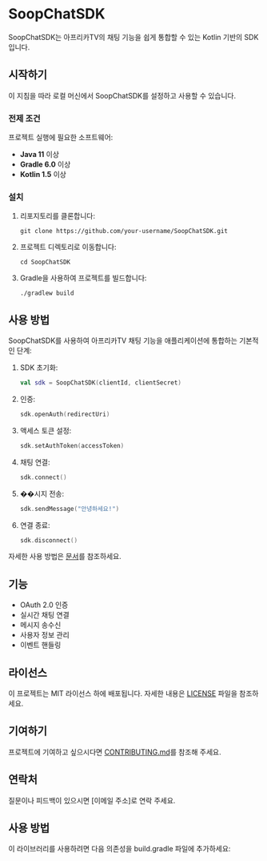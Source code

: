 # SoopChatSDK

SoopChatSDK는 아프리카TV의 채팅 기능을 쉽게 통합할 수 있는 Kotlin 기반의 SDK입니다.

## 시작하기

이 지침을 따라 로컬 머신에서 SoopChatSDK를 설정하고 사용할 수 있습니다.

### 전제 조건

프로젝트 실행에 필요한 소프트웨어:

- **Java 11** 이상
- **Gradle 6.0** 이상
- **Kotlin 1.5** 이상

### 설치

1. 리포지토리를 클론합니다:
   ```
   git clone https://github.com/your-username/SoopChatSDK.git
   ```

2. 프로젝트 디렉토리로 이동합니다:
   ```
   cd SoopChatSDK
   ```

3. Gradle을 사용하여 프로젝트를 빌드합니다:
   ```
   ./gradlew build
   ```

## 사용 방법

SoopChatSDK를 사용하여 아프리카TV 채팅 기능을 애플리케이션에 통합하는 기본적인 단계:

1. SDK 초기화:
   ```kotlin
   val sdk = SoopChatSDK(clientId, clientSecret)
   ```

2. 인증:
   ```kotlin
   sdk.openAuth(redirectUri)
   ```

3. 액세스 토큰 설정:
   ```kotlin
   sdk.setAuthToken(accessToken)
   ```

4. 채팅 연결:
   ```kotlin
   sdk.connect()
   ```

5. ��시지 전송:
   ```kotlin
   sdk.sendMessage("안녕하세요!")
   ```

6. 연결 종료:
   ```kotlin
   sdk.disconnect()
   ```

자세한 사용 방법은 [문서](링크)를 참조하세요.

## 기능

- OAuth 2.0 인증
- 실시간 채팅 연결
- 메시지 송수신
- 사용자 정보 관리
- 이벤트 핸들링

## 라이선스

이 프로젝트는 MIT 라이선스 하에 배포됩니다. 자세한 내용은 [LICENSE](LICENSE) 파일을 참조하세요.

## 기여하기

프로젝트에 기여하고 싶으시다면 [CONTRIBUTING.md](CONTRIBUTING.md)를 참조해 주세요.

## 연락처

질문이나 피드백이 있으시면 [이메일 주소]로 연락 주세요.

## 사용 방법

이 라이브러리를 사용하려면 다음 의존성을 build.gradle 파일에 추가하세요:
